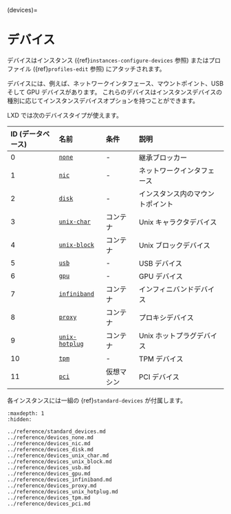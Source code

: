 (devices)=
# デバイス

デバイスはインスタンス ({ref}`instances-configure-devices` 参照) またはプロファイル ({ref}`profiles-edit` 参照) にアタッチされます。

デバイスには、例えば、ネットワークインタフェース、マウントポイント、USB そして GPU デバイスがあります。
これらのデバイスはインスタンスデバイスの種別に応じてインスタンスデバイスオプションを持つことができます。

LXD では次のデバイスタイプが使えます。

| ID (データベース)   | 名前                                  | 条件         | 説明                               |
| :------------------ | :------------------------------------ | :----------- | :--------------------------------- |
| 0                   | [`none`](devices-none)                  | -            | 継承ブロッカー                     |
| 1                   | [`nic`](devices-nic)                    | -            | ネットワークインタフェース         |
| 2                   | [`disk`](devices-disk)                  | -            | インスタンス内のマウントポイント   |
| 3                   | [`unix-char`](devices-unix-char)        | コンテナ     | Unix キャラクタデバイス            |
| 4                   | [`unix-block`](devices-unix-block)      | コンテナ     | Unix ブロックデバイス              |
| 5                   | [`usb`](devices-usb)                    | -            | USB デバイス                       |
| 6                   | [`gpu`](devices-gpu)                    | -            | GPU デバイス                       |
| 7                   | [`infiniband`](devices-infiniband)      | コンテナ     | インフィニバンドデバイス           |
| 8                   | [`proxy`](devices-proxy)                | コンテナ     | プロキシデバイス                   |
| 9                   | [`unix-hotplug`](devices-unix-hotplug)  | コンテナ     | Unix ホットプラグデバイス          |
| 10                  | [`tpm`](devices-tpm)                    | -            | TPM デバイス                       |
| 11                  | [`pci`](devices-pci)                    | 仮想マシン   | PCI デバイス                       |

各インスタンスには一組の {ref}`standard-devices` が付属します。

```{toctree}
:maxdepth: 1
:hidden:

../reference/standard_devices.md
../reference/devices_none.md
../reference/devices_nic.md
../reference/devices_disk.md
../reference/devices_unix_char.md
../reference/devices_unix_block.md
../reference/devices_usb.md
../reference/devices_gpu.md
../reference/devices_infiniband.md
../reference/devices_proxy.md
../reference/devices_unix_hotplug.md
../reference/devices_tpm.md
../reference/devices_pci.md
```
